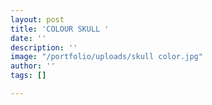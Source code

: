 ```yaml
---
layout: post
title: 'COLOUR SKULL '
date: ''
description: ''
image: "/portfolio/uploads/skull color.jpg"
author: ''
tags: []

---
```

